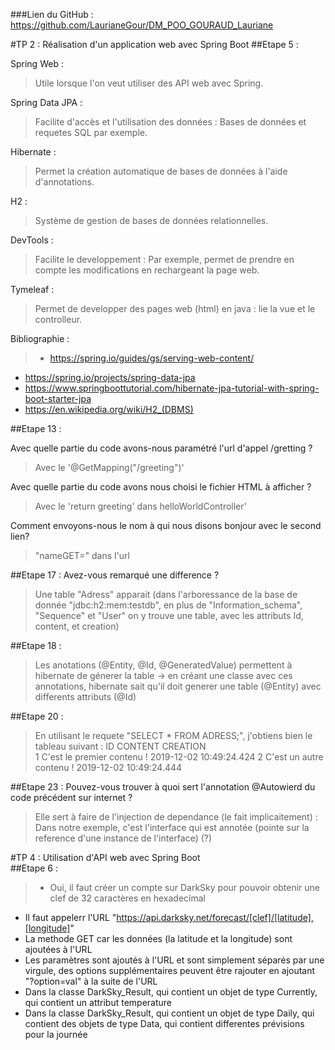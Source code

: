 ###Lien du GitHub : 
https://github.com/LaurianeGour/DM_POO_GOURAUD_Lauriane 

#TP 2 : Réalisation d'un application web avec Spring  Boot
##Etape 5 :

Spring Web :
> Utile lorsque l'on veut utiliser des API web avec Spring.

Spring Data JPA :
> Facilite d'accès et l'utilisation des données : Bases de données et requetes SQL par exemple.

Hibernate : 
> Permet la création automatique de bases de données à l'aide d'annotations.

H2 :
> Système de gestion de bases de données relationnelles.

DevTools :
> Facilite le developpement : Par exemple, permet de prendre en compte les modifications en rechargeant la page web. 

Tymeleaf :
> Permet de developper des pages web (html) en java : lie la vue et le controlleur.


Bibliographie : 
>- https://spring.io/guides/gs/serving-web-content/
- https://spring.io/projects/spring-data-jpa
- https://www.springboottutorial.com/hibernate-jpa-tutorial-with-spring-boot-starter-jpa
- https://en.wikipedia.org/wiki/H2_(DBMS)
	
	
##Etape 13 :

Avec quelle partie du code avons-nous paramétré l'url d'appel /gretting ?
>Avec le  '@GetMapping("/greeting")'
		
Avec quelle partie du code avons nous choisi le fichier HTML à afficher ?
>Avec le 'return greeting' dans helloWorldController'

Comment envoyons-nous le nom à qui nous disons bonjour avec le second lien? 
>"nameGET=" dans l'url
		
##Etape 17 :
Avez-vous remarqué une difference ?
>Une table "Adress" apparait (dans l'arboressance de la base de donnée "jdbc:h2:mem:testdb", en plus de "Information_schema", "Sequence" et "User" on y trouve une table, avec les attributs Id, content, et creation)
	
##Etape 18 : 
>Les anotations (@Entity, @Id, @GeneratedValue) permettent à hibernate de génerer la table -> en créant une classe avec ces annotations, hibernate sait qu'il doit generer une table (@Entity) avec differents attributs (@Id)

##Etape 20 :
>En utilisant le requete "SELECT * FROM ADRESS;", j'obtiens bien le tableau suivant :
	ID  	CONTENT  	CREATION  
	1	C'est le premier contenu !	2019-12-02 10:49:24.424
	2	C'est un autre contenu !	2019-12-02 10:49:24.444
	
##Etape 23 :
Pouvez-vous trouver à quoi sert l'annotation @Autowierd du code précédent sur internet ?
>Elle sert à faire de l'injection de dependance (le fait implicaitement) : Dans notre exemple, c'est l'interface qui est annotée (pointe sur la reference d'une instance de l'interface) (?)
		
	
#TP 4 : Utilisation d'API web avec Spring Boot	
##Etape 6 : 
>- Oui, il faut créer un compte sur DarkSky pour pouvoir obtenir une clef de 32 caractères en hexadecimal
- Il faut appelerr l'URL "https://api.darksky.net/forecast/[clef]/[latitude],[longitude]"
- La methode GET car les données (la latitude et la longitude) sont ajoutées à l'URL
- Les paramètres sont ajoutés à l'URL et sont simplement séparés par une virgule, des options supplémentaires peuvent être rajouter en ajoutant "?option=val" à la suite de l'URL
- Dans la classe DarkSky_Result, qui contient un objet de type Currently, qui contient un attribut temperature
- Dans la classe DarkSky_Result, qui contient un objet de type Daily, qui contient des objets de type Data, qui contient differentes prévisions pour la journée 



